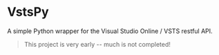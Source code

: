 # VstsPy
A simple Python wrapper for the Visual Studio Online / VSTS restful API.

> This project is very early -- much is not completed!
